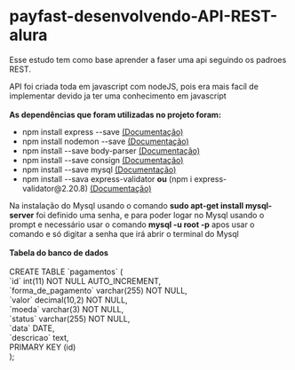 <h1>payfast-desenvolvendo-API-REST-alura</h1>

<p>
  Esse estudo tem como base aprender a faser uma api seguindo os padroes REST.<br>
</p>

<p>
  API foi criada toda em javascript com nodeJS, pois era mais facíl de implementar devido ja ter uma conhecimento em javascript <br><br>
  <strong>As dependências que foram utilizadas no projeto foram:</strong><br>
  <ul>
    <li>npm install express --save <a href="https://expressjs.com/pt-br/guide/routing.html" target="_blank" >(Documentação)</a></li>
    <li>npm install nodemon --save <a href="https://www.npmjs.com/package/nodemon" target="_blank">(Documentação)</a></li>
    <li>npm install --save body-parser <a href="https://www.npmjs.com/package/body-parser" target="_blank">(Documentação)</a></li> 
    <li>npm install --save consign <a href="https://www.npmjs.com/package/consign" target="_blank">(Documentação)</a></li>
    <li>npm install --save mysql <a href="https://www.npmjs.com/package/mysql">(Documentação)</a></li>
    <li>npm install --sava express-validator <strong>ou</strong> (npm i express-validator@2.20.8) <a href="https://www.npmjs.com/package/express-validator"target="_blank">(Documentação)</a></li>
  </ul>
</p>
<p> Na instalação do Mysql usando o comando <strong>sudo apt-get install mysql-server</strong> foi definido uma senha, e para poder logar no Mysql usando o prompt e necessário usar o comando <strong>mysql -u root -p</strong> apos usar o comando e só digitar a senha que irá abrir o terminal do Mysql
  <br><br>
  <strong>Tabela do banco de dados</strong><br><br>
    CREATE TABLE `pagamentos` (<br>
      `id` int(11) NOT NULL AUTO_INCREMENT,<br>
      `forma_de_pagamento` varchar(255) NOT NULL,<br>
      `valor` decimal(10,2) NOT NULL,<br>
      `moeda` varchar(3) NOT NULL,<br>
      `status` varchar(255) NOT NULL,<br>
      `data` DATE,<br>
      `descricao` text,<br>
      PRIMARY KEY (id)<br>
    );<br>
</p>
